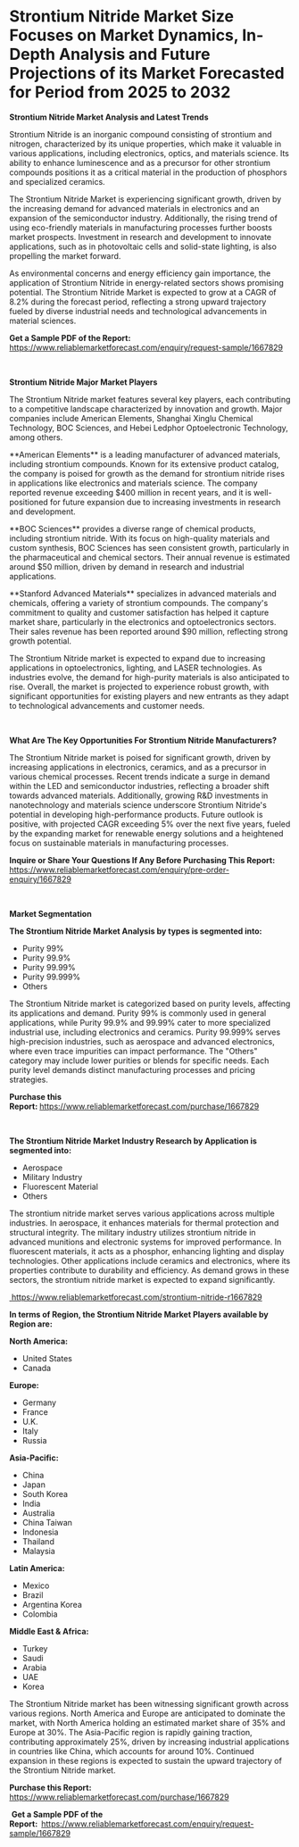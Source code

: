 <p><h1>Strontium Nitride Market Size Focuses on Market Dynamics, In-Depth Analysis and Future Projections of its Market Forecasted for Period from 2025 to 2032</h1></p><p><strong>Strontium Nitride Market Analysis and Latest Trends</strong></p>
<p><p>Strontium Nitride is an inorganic compound consisting of strontium and nitrogen, characterized by its unique properties, which make it valuable in various applications, including electronics, optics, and materials science. Its ability to enhance luminescence and as a precursor for other strontium compounds positions it as a critical material in the production of phosphors and specialized ceramics.</p><p>The Strontium Nitride Market is experiencing significant growth, driven by the increasing demand for advanced materials in electronics and an expansion of the semiconductor industry. Additionally, the rising trend of using eco-friendly materials in manufacturing processes further boosts market prospects. Investment in research and development to innovate applications, such as in photovoltaic cells and solid-state lighting, is also propelling the market forward.</p><p>As environmental concerns and energy efficiency gain importance, the application of Strontium Nitride in energy-related sectors shows promising potential. The Strontium Nitride Market is expected to grow at a CAGR of 8.2% during the forecast period, reflecting a strong upward trajectory fueled by diverse industrial needs and technological advancements in material sciences.</p></p>
<p><strong>Get a Sample PDF of the Report:&nbsp;</strong> <a href="https://www.reliablemarketforecast.com/enquiry/request-sample/1667829?utm_campaign=3536&utm_medium=2&utm_source=Github&utm_content=ia&utm_term=18042025&utm_id=strontium-nitride">https://www.reliablemarketforecast.com/enquiry/request-sample/1667829</a></p>
<p>&nbsp;</p>
<p><strong>Strontium Nitride Major Market Players</strong></p>
<p><p>The Strontium Nitride market features several key players, each contributing to a competitive landscape characterized by innovation and growth. Major companies include American Elements, Shanghai Xinglu Chemical Technology, BOC Sciences, and Hebei Ledphor Optoelectronic Technology, among others.</p><p>**American Elements** is a leading manufacturer of advanced materials, including strontium compounds. Known for its extensive product catalog, the company is poised for growth as the demand for strontium nitride rises in applications like electronics and materials science. The company reported revenue exceeding $400 million in recent years, and it is well-positioned for future expansion due to increasing investments in research and development.</p><p>**BOC Sciences** provides a diverse range of chemical products, including strontium nitride. With its focus on high-quality materials and custom synthesis, BOC Sciences has seen consistent growth, particularly in the pharmaceutical and chemical sectors. Their annual revenue is estimated around $50 million, driven by demand in research and industrial applications.</p><p>**Stanford Advanced Materials** specializes in advanced materials and chemicals, offering a variety of strontium compounds. The company's commitment to quality and customer satisfaction has helped it capture market share, particularly in the electronics and optoelectronics sectors. Their sales revenue has been reported around $90 million, reflecting strong growth potential.</p><p>The Strontium Nitride market is expected to expand due to increasing applications in optoelectronics, lighting, and LASER technologies. As industries evolve, the demand for high-purity materials is also anticipated to rise. Overall, the market is projected to experience robust growth, with significant opportunities for existing players and new entrants as they adapt to technological advancements and customer needs.</p></p>
<p>&nbsp;</p>
<p><strong>What Are The Key Opportunities For Strontium Nitride Manufacturers?</strong></p>
<p><p>The Strontium Nitride market is poised for significant growth, driven by increasing applications in electronics, ceramics, and as a precursor in various chemical processes. Recent trends indicate a surge in demand within the LED and semiconductor industries, reflecting a broader shift towards advanced materials. Additionally, growing R&D investments in nanotechnology and materials science underscore Strontium Nitride's potential in developing high-performance products. Future outlook is positive, with projected CAGR exceeding 5% over the next five years, fueled by the expanding market for renewable energy solutions and a heightened focus on sustainable materials in manufacturing processes.</p></p>
<p><strong>Inquire or Share Your Questions If Any Before Purchasing This Report:</strong> <a href="https://www.reliablemarketforecast.com/enquiry/pre-order-enquiry/1667829?utm_campaign=3536&utm_medium=2&utm_source=Github&utm_content=ia&utm_term=18042025&utm_id=strontium-nitride">https://www.reliablemarketforecast.com/enquiry/pre-order-enquiry/1667829</a></p>
<p>&nbsp;</p>
<p><strong>Market Segmentation</strong></p>
<p><strong>The Strontium Nitride Market Analysis by types is segmented into:</strong></p>
<p><ul><li>Purity 99%</li><li>Purity 99.9%</li><li>Purity 99.99%</li><li>Purity 99.999%</li><li>Others</li></ul></p>
<p><p>The Strontium Nitride market is categorized based on purity levels, affecting its applications and demand. Purity 99% is commonly used in general applications, while Purity 99.9% and 99.99% cater to more specialized industrial use, including electronics and ceramics. Purity 99.999% serves high-precision industries, such as aerospace and advanced electronics, where even trace impurities can impact performance. The "Others" category may include lower purities or blends for specific needs. Each purity level demands distinct manufacturing processes and pricing strategies.</p></p>
<p><strong>Purchase this Report:&nbsp;</strong><a href="https://www.reliablemarketforecast.com/purchase/1667829?utm_campaign=3536&utm_medium=2&utm_source=Github&utm_content=ia&utm_term=18042025&utm_id=strontium-nitride">https://www.reliablemarketforecast.com/purchase/1667829</a></p>
<p>&nbsp;</p>
<p><strong>The Strontium Nitride Market Industry Research by Application is segmented into:</strong></p>
<p><ul><li>Aerospace</li><li>Military Industry</li><li>Fluorescent Material</li><li>Others</li></ul></p>
<p><p>The strontium nitride market serves various applications across multiple industries. In aerospace, it enhances materials for thermal protection and structural integrity. The military industry utilizes strontium nitride in advanced munitions and electronic systems for improved performance. In fluorescent materials, it acts as a phosphor, enhancing lighting and display technologies. Other applications include ceramics and electronics, where its properties contribute to durability and efficiency. As demand grows in these sectors, the strontium nitride market is expected to expand significantly.</p></p>
<p><a href="https://www.reliablemarketforecast.com/strontium-nitride-r1667829?utm_campaign=3536&utm_medium=2&utm_source=Github&utm_content=ia&utm_term=18042025&utm_id=strontium-nitride">&nbsp;https://www.reliablemarketforecast.com/strontium-nitride-r1667829</a></p>
<p><strong>In terms of Region, the Strontium Nitride Market Players available by Region are:</strong></p>
<p>
    <p> <strong> North America: </strong>
        <ul>
            <li>United States</li>
            <li>Canada</li>
        </ul>
        </p> 
    <p> <strong> Europe: </strong>
        <ul>
            <li>Germany</li>
            <li>France</li>
            <li>U.K.</li>
            <li>Italy</li>
            <li>Russia</li>
        </ul>
        </p> 
    <p> <strong> Asia-Pacific: </strong>
        <ul>
            <li>China</li>
            <li>Japan</li>
            <li>South Korea</li>
            <li>India</li>
            <li>Australia</li>
            <li>China Taiwan</li>
            <li>Indonesia</li>
            <li>Thailand</li>
            <li>Malaysia</li>
        </ul>
        </p> 
    <p> <strong> Latin America: </strong>
        <ul>
            <li>Mexico</li>
            <li>Brazil</li>
            <li>Argentina Korea</li>
            <li>Colombia</li>
        </ul>
        </p> 
    <p> <strong> Middle East & Africa: </strong>
        <ul>
            <li>Turkey</li>
            <li>Saudi</li>
            <li>Arabia</li>
            <li>UAE</li>
            <li>Korea</li>
        </ul>
    </p>
    </p>
<p><p>The Strontium Nitride market has been witnessing significant growth across various regions. North America and Europe are anticipated to dominate the market, with North America holding an estimated market share of 35% and Europe at 30%. The Asia-Pacific region is rapidly gaining traction, contributing approximately 25%, driven by increasing industrial applications in countries like China, which accounts for around 10%. Continued expansion in these regions is expected to sustain the upward trajectory of the Strontium Nitride market.</p></p>
<p><strong>Purchase this Report: </strong><a href="https://www.reliablemarketforecast.com/purchase/1667829?utm_campaign=3536&utm_medium=2&utm_source=Github&utm_content=ia&utm_term=18042025&utm_id=strontium-nitride">https://www.reliablemarketforecast.com/purchase/1667829</a></p>
<p>&nbsp;<strong>Get a Sample PDF of the Report:&nbsp;&nbsp;</strong><a href="https://www.reliablemarketforecast.com/enquiry/request-sample/1667829?utm_campaign=3536&utm_medium=2&utm_source=Github&utm_content=ia&utm_term=18042025&utm_id=strontium-nitride">https://www.reliablemarketforecast.com/enquiry/request-sample/1667829</a></p>
<p><strong></strong></p>
<p><p></p><p></p><p></p></p>